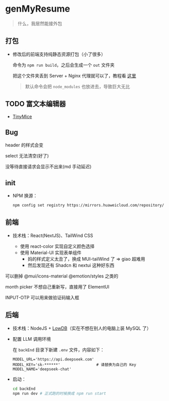 # genMyResume
> 什么，我居然能接外包

## 打包

- 修改后的前端支持纯静态资源打包（小了很多）

    命令为 `npm run build`，之后会生成一个 `out` 文件夹

    把这个文件夹丢到 Server + Nginx 代理就可以了，教程看 [这里](https://blog.csdn.net/qq_34241004/article/details/140154735)

    > 默认命令会把 `node_modules` 也放进去，导致巨大无比

## TODO 富文本编辑器

- [TinyMice](https://juejin.cn/post/7124588377541705736)

## Bug

header 的样式会变

select 无法清空(好了)

没等待直接请求会显示不出来(md 手动延迟)

## init

- NPM 换源：

    ```bash
    npm config set registry https://mirrors.huaweicloud.com/repository/npm/
    ```

## 前端

- 技术栈：React(NextJS)、TailWind CSS

    - 使用 react-color 实现自定义颜色选择
    - 使用 Material-UI 实现表单组件
      - 妈的样式定义太丑了，换成 MUI-tailWind 了 => giao 超难用
      - 然后发现还有 Shadcn 和 nextui 这种好东西

可以删掉 @mui/icons-material @emotion/styles 之类的 

month picker 不想自己重新写，直接用了 ElementUI

INPUT-OTP 可以用来做验证码输入框

## 后端

- 技术栈：NodeJS + [LowDB](https://github.com/typicode/lowdb)（实在不想在别人的电脑上装 MySQL 了）

- 配置 LLM 调用环境

    在 `backEnd` 目录下新建 `.env` 文件，内容如下：

    ```text
    MODEL_URL='https://api.deepseek.com'
    MODEL_KEY='sk-******'                # 请替换为自己的 Key
    MODEL_NAME='deepseek-chat'
    ```

- 启动：
    ```bash
    cd backEnd
    npm run dev # 正式跑的时候换成 npm run start
    ```